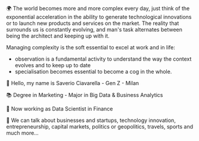 🌍 The world becomes more and more complex every day, just think of the exponential acceleration in the ability to generate technological innovations or to launch new products and services on the market.
The reality that surrounds us is constantly evolving, and man's task alternates between being the architect and keeping up with it.

Managing complexity is the soft essential to excel at work and in life:
- observation is a fundamental activity to understand the way the context evolves and to keep up to date
- specialisation becomes essential to become a cog in the whole.

👋 Hello, my name is Saverio Ciavarella - Gen Z - Milan 

📚 Degree in Marketing - Major in Big Data & Business Analytics

💼 Now working as Data Scientist in Finance

📩 We can talk about businesses and startups, technology innovation, entrepreneurship, capital markets, politics or geopolitics, travels, sports and much more…
